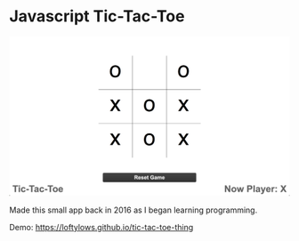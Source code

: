 # Javascript Tic-Tac-Toe

![App screenshot](/assets/images/app-screenshot.png)

Made this small app back in 2016 as I began learning programming.

Demo: <https://loftylows.github.io/tic-tac-toe-thing>
